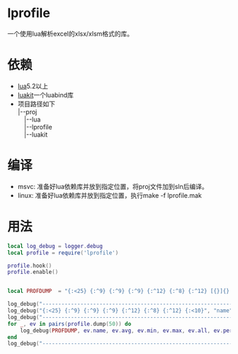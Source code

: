# lprofile
一个使用lua解析excel的xlsx/xlsm格式的库。

# 依赖
- [lua](https://github.com/xiyoo0812/lua.git)5.2以上
- [luakit](https://github.com/xiyoo0812/luakit.git)一个luabind库
- 项目路径如下<br>
  |--proj <br>
  &emsp;|--lua <br>
  &emsp;|--lprofile <br>
  &emsp;|--luakit

# 编译
- msvc: 准备好lua依赖库并放到指定位置，将proj文件加到sln后编译。
- linux: 准备好lua依赖库并放到指定位置，执行make -f lprofile.mak

# 用法
```lua
local log_debug = logger.debug
local profile = require('lprofile')

profile.hook()
profile.enable()


local PROFDUMP  = "{:<25} {:^9} {:^9} {:^9} {:^12} {:^8} {:^12} [{}]{}:{}]"

log_debug("--------------------------------------------------------------------------------------------------------------------------------")
log_debug("{:<25} {:^9} {:^9} {:^9} {:^12} {:^8} {:^12} {:<10}", "name", "avg", "min", "max", "all", "per(%)", "count", "source")
log_debug("--------------------------------------------------------------------------------------------------------------------------------")
for _, ev in pairs(profile.dump(50)) do
    log_debug(PROFDUMP, ev.name, ev.avg, ev.min, ev.max, ev.all, ev.per, ev.count, ev.flag, ev.src, ev.line)
end
log_debug("--------------------------------------------------------------------------------------------------------------------------------")
```
